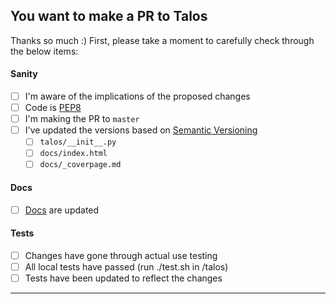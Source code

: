 ## You want to make a PR to Talos

Thanks so much :) First, please take a moment to carefully check through
the below items:

#### Sanity

- [ ] I'm aware of the implications of the proposed changes
- [ ] Code is [PEP8](https://www.python.org/dev/peps/pep-0008/)
- [ ] I'm making the PR to `master`
- [ ] I've updated the versions based on [Semantic Versioning](https://semver.org/)
  - [ ] `talos/__init__.py`
  - [ ] `docs/index.html`
  - [ ] `docs/_coverpage.md`

#### Docs

- [ ] [Docs](https://autonomio.github.io/talos) are updated

#### Tests

- [ ] Changes have gone through actual use testing
- [ ] All local tests have passed (run ./test.sh in /talos)
- [ ] Tests have been updated to reflect the changes

<hr>
